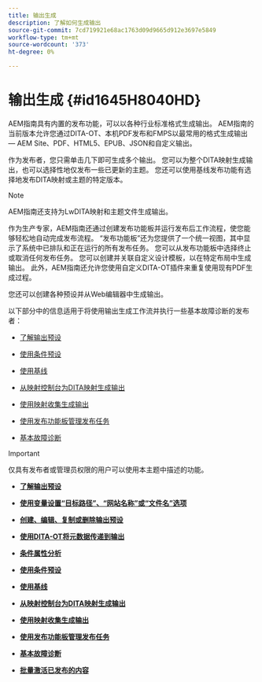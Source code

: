 ```yaml
---
title: 输出生成
description: 了解如何生成输出
source-git-commit: 7cd719921e68ac1763d09d9665d912e3697e5849
workflow-type: tm+mt
source-wordcount: '373'
ht-degree: 0%

---
```



# 输出生成 {#id1645H8040HD}

AEM指南具有内置的发布功能，可以以各种行业标准格式生成输出。 AEM指南的当前版本允许您通过DITA-OT、本机PDF发布和FMPS以最常用的格式生成输出 — AEM Site、PDF、HTML5、EPUB、JSON和自定义输出。

作为发布者，您只需单击几下即可生成多个输出。 您可以为整个DITA映射生成输出，也可以选择性地仅发布一些已更新的主题。 您还可以使用基线发布功能有选择地发布DITA映射或主题的特定版本。

>[!NOTE]
>
> AEM指南还支持为LwDITA映射和主题文件生成输出。

作为生产专家，AEM指南还通过创建发布功能板并运行发布后工作流程，使您能够轻松地自动完成发布流程。 “发布功能板”还为您提供了一个统一视图，其中显示了系统中已排队和正在运行的所有发布任务。 您可以从发布功能板中选择终止或取消任何发布任务。 您可以创建并关联自定义设计模板，以在特定布局中生成输出。 此外，AEM指南还允许您使用自定义DITA-OT插件来重复使用现有PDF生成过程。

您还可以创建各种预设并从Web编辑器中生成输出。

以下部分中的信息适用于将使用输出生成工作流并执行一些基本故障诊断的发布者：

- [了解输出预设](generate-output-understand-presets.md#)

- [使用条件预设](generate-output-use-condition-presets.md#)

- [使用基线](generate-output-use-baseline-for-publishing.md#)

- [从映射控制台为DITA映射生成输出](generate-output-for-a-dita-map.md#)

- [使用映射收集生成输出](generate-output-use-map-collection-output-generation.md#)

- [使用发布功能板管理发布任务](generate-output-publish-dashboard.md#)

- [基本故障诊断](generate-output-basic-troubleshooting.md#)


>[!IMPORTANT]
>
> 仅具有发布者或管理员权限的用户可以使用本主题中描述的功能。

- **[了解输出预设](generate-output-understand-presets.md)**

- **[使用变量设置“目标路径”、“网站名称”或“文件名”选项](generate-output-use-variables.md)**

- **[创建、编辑、复制或删除输出预设](generate-output-create-edit-preset.md)**

- **[使用DITA-OT将元数据传递到输出](pass-metadata-dita-ot.md)**

- **[条件属性分析](generate-output-conditional-attribute-profiling.md)**

- **[使用条件预设](generate-output-use-condition-presets.md)**

- **[使用基线](generate-output-use-baseline-for-publishing.md)**

- **[从映射控制台为DITA映射生成输出](generate-output-for-a-dita-map.md)**

- **[使用映射收集生成输出](generate-output-use-map-collection-output-generation.md)**

- **[使用发布功能板管理发布任务](generate-output-publish-dashboard.md)**

- **[基本故障诊断](generate-output-basic-troubleshooting.md)**

- **[批量激活已发布的内容](conf-bulk-activation.md)**



